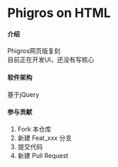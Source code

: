 # Phigros on HTML

#### 介绍
Phigros网页版复刻  
目前正在开发UI，还没有写核心

#### 软件架构
基于jQuery

#### 参与贡献

1.  Fork 本仓库
2.  新建 Feat_xxx 分支
3.  提交代码
4.  新建 Pull Request

